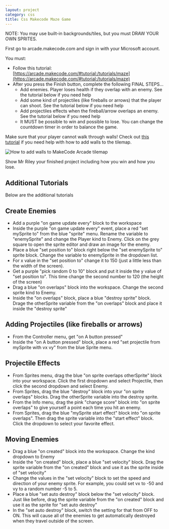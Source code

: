 ```yaml
---
layout: project
category: css
title: Css Makecode Maze Game
---
```

NOTE: You may use built-in backgrounds/tiles, but you must DRAW YOUR OWN SPRITES.

First go to arcade.makecode.com and sign in with your Microsoft account.


You must:

  - Follow this tutorial: [https://arcade.makecode.com/#tutorial:/tutorials/maze](https://arcade.makecode.com/#tutorial:/tutorials/maze)
  - After you press the Finish button, complete the following FINAL STEPS...
    - Add enemies. Player loses health if they overlap with an enemy. See the tutorial below if you need help
    - Add some kind of projectiles (like fireballs or arrows) that the player can shoot. See the tutorial below if you need help
    - Add projectiles effects when the fireball/arrow overlaps an enemy. See the tutorial below if you need help
    - It MUST be possible to win and possible to lose. You can change the countdown timer in order to balance the game.

Make sure that your player cannot walk through walls! Check out [this tutorial](https://medium.com/kikis-corner/tilemaps-857f47b539be) if you need help with how to add walls to the tilemap.

![How to add walls to MakeCode Arcade tilemap](/gdad\css\makeCodeWalls.gif)

Show Mr Riley your finished project including how you win and how you lose.

## Additional Tutorials

Below are the additional tutorials

## Create Enemies

- Add a purple "on game update every" block to the workspace
- Inside the purple "on game update every" event, place a red "set mySprite to" from the blue "sprite" menu. Rename the variable to "enemySprite" and change the Player kind to Enemy. Click on the grey square to open the sprite editor and draw an image for the enemy.
- Place a blue "set position to" block right below the "set enemySprite to" sprite block. Change the variable to enemySprite in the dropdown list.
- For x value in the "set position to" change it to 150 (just a little less than the width of the screen).
- Get a purple "pick random 0 to 10" block and put it inside the y value of "set position to". This time change the second number to 120 (the height of the screen)
- Drag a blue "on overlaps" block into the workspace. Change the second sprite kind to Enemy.
- Inside the "on overlaps" block, place a blue "destroy sprite" block. Drage the otherSprite variable from the "on overlaps" block and place it inside the "destroy sprite"

## Adding Projectiles (like fireballs or arrows)

- From the Controller menu, get "on A button pressed"
- Inside the "on A button pressed" block, place a red "set projectile from mySprite with vx vy" from the blue Sprite menu.

## Projectile Effects

- From Sprites menu, drag the blue "on sprite overlaps otherSprite" block into your workspace. Click the first dropdown and select Projectile, then click the second dropdown and select Enemy.
- From Sprites, drag the blue "destroy" block into your "on sprite overlaps" blocks. Drag the otherSprite variable into the destroy sprite.
- From the Info menu, drag the pink "change score" block into "on sprite overlaps" to give yourself a point each time you hit an enemy.
- From Sprites, drag the blue "mySprite start effect" block into "on sprite overlaps". Then drag the sprite variable into the "start effect" block. Click the dropdown to select your favorite effect.


## Moving Enemies

- Drag a blue "on created" block into the workspace. Change the kind dropdown to Enemy
- Inside the "on created" block, place a blue "set velocity" block. Drag the sprite variable from the "on created" block and use it as the sprite inside of "set velocity"
- Change the values in the "set velocity" block to set the speed and direction of your enemy sprite. For example, you could set vx to -50 and vy to a random number -5 to 5.
- Place a blue "set auto destroy" block below the "set velocity" block. Just like before, drag the sprite variable from the "on created" block and use it as the sprite for "set auto destroy"
- In the "set auto destroy" block, switch the setting for that from OFF to ON. This will cause all of the enemies to get automatically destroyed when they travel outside of the screen.

